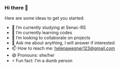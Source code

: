### Hi there 👋

Here are some ideas to get you started:

- 🔭 I’m currently studying at Senac-RS
- 🌱 I’m currently learning codes
- 👯 I’m looking to collaborate on projects
- 💬 Ask me about anything, I will answer if interested
- 📫 How to reach me: helenawegner123@gmail.com
- 😄 Pronouns: she/her
- ⚡ Fun fact: I'm a dumb person 


<!--
**lenalenovo/lenalenovo** is a ✨ _special_ ✨ repository because its `README.md` (this file) appears on your GitHub profile.

Here are some ideas to get you started:

- 🔭 I’m currently working on ...
- 🌱 I’m currently learning ...
- 👯 I’m looking to collaborate on ...
- 🤔 I’m looking for help with ...
- 💬 Ask me about ...
- 📫 How to reach me: ...
- 😄 Pronouns: ...
- ⚡ Fun fact: ...
-->
